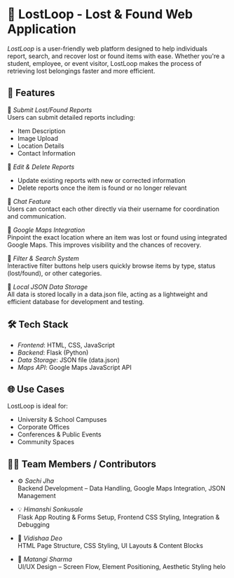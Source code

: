 # 🧭 LostLoop - Lost & Found Web Application

*LostLoop* is a user-friendly web platform designed to help individuals report, search, and recover lost or found items with ease. Whether you're a student, employee, or event visitor, LostLoop makes the process of retrieving lost belongings faster and more efficient.



## 🚀 Features

🔹 *Submit Lost/Found Reports*  
Users can submit detailed reports including:
- Item Description
- Image Upload
- Location Details
- Contact Information

🔹 *Edit & Delete Reports*  
- Update existing reports with new or corrected information  
- Delete reports once the item is found or no longer relevant

🔹 *Chat Feature*  
Users can contact each other directly via their username for coordination and communication.

🔹 *Google Maps Integration*  
Pinpoint the exact location where an item was lost or found using integrated Google Maps. This improves visibility and the chances of recovery.

🔹 *Filter & Search System*  
Interactive filter buttons help users quickly browse items by type, status (lost/found), or other categories.

🔹 *Local JSON Data Storage*  
All data is stored locally in a data.json file, acting as a lightweight and efficient database for development and testing.



## 🛠 Tech Stack

- *Frontend*: HTML, CSS, JavaScript  
- *Backend*: Flask (Python)  
- *Data Storage*: JSON file (data.json)  
- *Maps API*: Google Maps JavaScript API


## 🌐 Use Cases

LostLoop is ideal for:
- University & School Campuses  
- Corporate Offices  
- Conferences & Public Events  
- Community Spaces

## 👨‍💻 Team Members / Contributors

- ⚙ *Sachi Jha*  
  Backend Development – Data Handling, Google Maps Integration, JSON Management

- 💡 *Himanshi Sonkusale*  
  Flask App Routing & Forms Setup, Frontend CSS Styling, Integration & Debugging

- 🎨 *Vidishaa Deo*  
  HTML Page Structure, CSS Styling, UI Layouts & Content Blocks

- 🧠 *Matangi Sharma*  
  UI/UX Design – Screen Flow, Element Positioning, Aesthetic Styling helo
